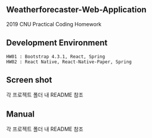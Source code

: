 <h2>Weatherforecaster-Web-Application</h2>
2019 CNU Practical Coding Homework

<h2>Development Environment</h2>

```
HW01 : Bootstrap 4.3.1, React, Spring  
HW02 : React Native, React-Native-Paper, Spring
```

<h2>Screen shot</h2>
각 프로젝트 폴더 내 README 참조

<h2>Manual</h2>
각 프로젝트 폴더 내 README 참조
